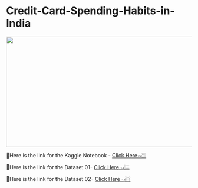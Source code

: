 # Credit-Card-Spending-Habits-in-India

<p align="center"><img src="https://user-images.githubusercontent.com/60698874/233453680-5f830480-8747-4988-819c-b3a03edae7eb.gif" width="600" height="300"></p>

🔗Here is the link for the Kaggle Notebook - <a href="https://www.kaggle.com/code/souravchanda01/credit-card-spending-habits-in-india/notebook">Click Here👈🏼</a>

📌Here is the link for the Dataset 01- <a href="https://www.kaggle.com/datasets/b19cse065/btpdataset">Click Here 👈🏼</a>

📌Here is the link for the Dataset 02- <a href="https://www.kaggle.com/datasets/thedevastator/analyzing-credit-card-spending-habits-in-india">Click Here 👈🏼</a>
